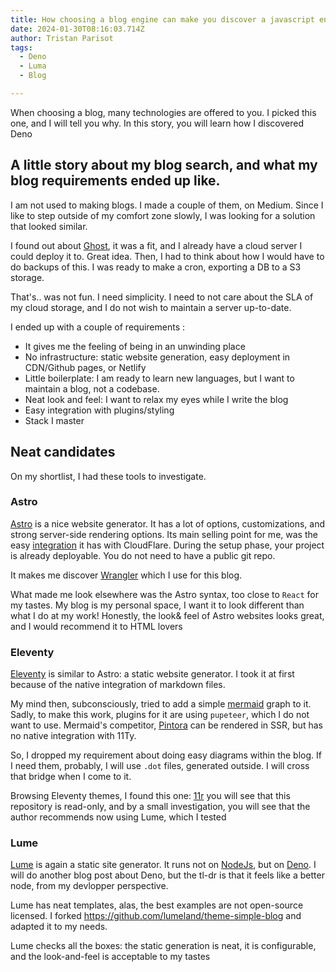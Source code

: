 ```yaml
---
title: How choosing a blog engine can make you discover a javascript engine alternative
date: 2024-01-30T08:16:03.714Z
author: Tristan Parisot
tags:
  - Deno
  - Luma
  - Blog

---
```


When choosing a blog, many technologies are offered to you. I picked this one,
and I will tell you why. In this story, you will learn how I discovered Deno

<!-- more -->

## A little story about my blog search, and what my blog requirements ended up like.

I am not used to making blogs. I made a couple of them, on Medium. Since I like
to step outside of my comfort zone slowly, I was looking for a solution that
looked similar.

I found out about [Ghost](https://ghost.org/), it was a fit, and I already have
a cloud server I could deploy it to. Great idea. Then, I had to think about how
I would have to do backups of this. I was ready to make a cron, exporting a DB
to a S3 storage.

That's.. was not fun. I need simplicity. I need to not care about the SLA of my
cloud storage, and I do not wish to maintain a server up-to-date.

I ended up with a couple of requirements :

- It gives me the feeling of being in an unwinding place
- No infrastructure: static website generation, easy deployment in CDN/Github
  pages, or Netlify
- Little boilerplate: I am ready to learn new languages, but I want to maintain
  a blog, not a codebase.
- Neat look and feel: I want to relax my eyes while I write the blog
- Easy integration with plugins/styling
- Stack I master

## Neat candidates

On my shortlist, I had these tools to investigate.

### Astro

[Astro](https://astro.build/) is a nice website generator. It has a lot of
options, customizations, and strong server-side rendering options. Its main
selling point for me, was the easy
[integration](https://developers.cloudflare.com/pages/framework-guides/deploy-an-astro-site/)
it has with CloudFlare. During the setup phase, your project is already
deployable. You do not need to have a public git repo.

It makes me discover
[Wrangler](https://developers.cloudflare.com/workers/wrangler/install-and-update/)
which I use for this blog.

What made me look elsewhere was the Astro syntax, too close to `React` for my
tastes. My blog is my personal space, I want it to look different than what I do
at my work! Honestly, the look& feel of Astro websites looks great, and I would
recommend it to HTML lovers

### Eleventy

[Eleventy](https://www.11ty.dev/) is similar to Astro: a static website
generator. I took it at first because of the native integration of markdown
files.

My mind then, subconsciously, tried to add a simple
[mermaid](https://github.com/mermaid-js/mermaid) graph to it. Sadly, to make
this work, plugins for it are using `pupeteer`, which I do not want to use.
Mermaid's competitor, [Pintora](https://pintorajs.vercel.app/docs/intro/) can be
rendered in SSR, but has no native integration with 11Ty.

So, I dropped my requirement about doing easy diagrams within the blog. If I
need them, probably, I will use `.dot` files, generated outside. I will cross
that bridge when I come to it.

Browsing Eleventy themes, I found this one:
[11r](https://github.com/reeseschultz/11r) you will see that this repository is
read-only, and by a small investigation, you will see that the author recommends
now using Lume, which I tested

### Lume

[Lume](https://lume.land/) is again a static site generator. It runs not on
[NodeJs](https://nodejs.org/en), but on [Deno](https://deno.com/). I will do
another blog post about Deno, but the tl-dr is that it feels like a better node,
from my devlopper perspective.

Lume has neat templates, alas, the best examples are not open-source licensed. I
forked https://github.com/lumeland/theme-simple-blog and adapted it to my needs.

Lume checks all the boxes: the static generation is neat, it is configurable,
and the look-and-feel is acceptable to my tastes

